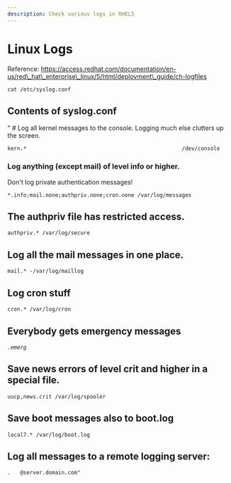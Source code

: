 ```yaml
---
description: Check various logs in RHEL5
---
```


# Linux Logs

Reference: https://access.redhat.com/documentation/en-us/red\_hat\_enterprise\_linux/5/html/deployment\_guide/ch-logfiles

`cat /etc/syslog.conf`

## Contents of syslog.conf

" \# Log all kernel messages to the console. Logging much else clutters up the screen.

`kern.*                                                 /dev/console`

### Log anything \(except mail\) of level info or higher.

Don't log private authentication messages!

`*.info;mail.none;authpriv.none;cron.none /var/log/messages`

## The authpriv file has restricted access.

`authpriv.* /var/log/secure`

## Log all the mail messages in one place.

`mail.* -/var/log/maillog`

## Log cron stuff

`cron.* /var/log/cron`

## Everybody gets emergency messages

_`.emerg`_ 

## Save news errors of level crit and higher in a special file.

`uucp,news.crit /var/log/spooler`

## Save boot messages also to boot.log

`local7.* /var/log/boot.log`

## Log all messages to a remote logging server:

`.   @server.domain.com"`

